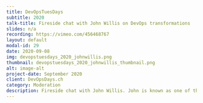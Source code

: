 ```yaml
---
title: DevOpsTuesDays
subtitle: 2020
talk-title: Fireside chat with John Willis on DevOps transformations
slides: n/a
recording: https://vimeo.com/456468767
layout: default
modal-id: 29
date: 2020-09-08
img: devopstuesdays_2020_johnwillis.png
thumbnail: devopstuesdays_2020_johnwillis_thumbnail.png
alt: image-alt
project-date: September 2020
client: DevOpsDays.ch
category: Moderation
description: Fireside chat with John Willis. John is known as one of the founding fathers of DevOps. In this Fireside chat we want to talk with him about DevOps Transformations&#58; what they need to work and why still some fail. A fireside chat is an informal, yet structured interview between a moderator and a guest. It's a great opportunity to hear personal experiences from the guest, gain a deeper understanding and to jointly develop new ideas. As we want this conversion to be interactive we invite our participants to activly join the discussion between the moderator and the guest by asking questions via the chat function.
---
```

